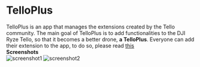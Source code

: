 # TelloPlus
TelloPlus is an app that manages the extensions created by the Tello community.
The main goal of TelloPlus is to add functionalities to the DJI Ryze Tello, so that it becomes a better drone, **a TelloPlus**.
Everyone can add their extension to the app, to do so, please read [this](http://telloplus.forumotion.eu/t1-how-to-create-and-submit-an-extension) <br />
**Screenshots** <br />
![screenshot1](https://i.imgur.com/DiHRjtl.png)
![screenshot2](https://i.imgur.com/SV8qvuB.png)


